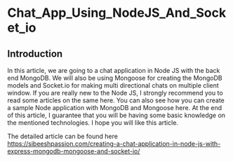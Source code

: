 # Chat_App_Using_NodeJS_And_Socket_io

## Introduction

In this article, we are going to a chat application in Node JS  with the back end MongoDB.  We will also be using Mongoose for creating the MongoDB models and Socket.io for making multi directional chats on multiple client window. If you are really new to the Node JS, I strongly recommend you to read some articles on the same here. You can also see how you can create a sample Node application with MongoDB and Mongoose here. At the end of this article, I guarantee that you will be having some basic knowledge on the mentioned technologies. I hope you will like this article.

The detailed article can be found here https://sibeeshpassion.com/creating-a-chat-application-in-node-js-with-express-mongodb-mongoose-and-socket-io/
